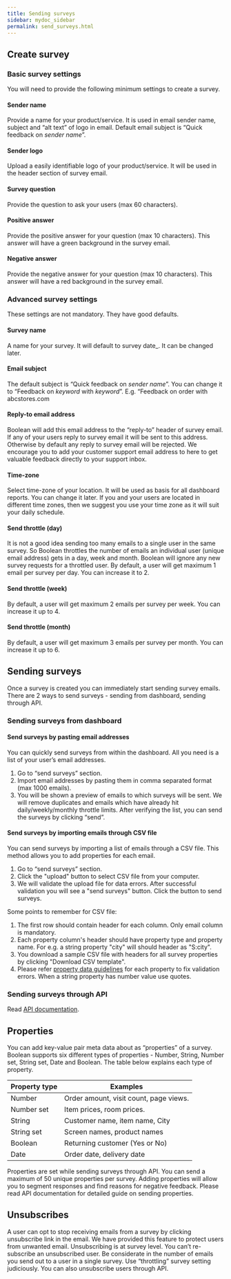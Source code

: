 ```yaml
---
title: Sending surveys
sidebar: mydoc_sidebar
permalink: send_surveys.html
---
```


## Create survey

### Basic survey settings

You will need to provide the following minimum settings to create a survey. 

#### Sender name
	
Provide a name for your product/service. It is used in email sender name, subject and “alt text” of logo in email. Default email subject is “Quick feedback on _sender name_”. 

#### Sender logo

Upload a easily identifiable logo of your product/service. It will be used in the header section of survey email. 

#### Survey question

Provide the question to ask your users (max 60 characters).

#### Positive answer

Provide the positive answer for your question (max 10 characters). This answer will have a green background in the survey email.

#### Negative answer

Provide the negative answer for your question (max 10 characters). This answer will have a red background in the survey email.

### Advanced survey settings

These settings are not mandatory. They have good defaults.

#### Survey name

A name for your survey. It will default to survey date_. It can be changed later.

#### Email subject

The default subject is “Quick feedback on _sender name_”. You can change it to “Feedback on _keyword_ with _keyword_”. E.g. “Feedback on order with abcstores.com

#### Reply-to email address

Boolean will add this email address to the “reply-to” header of survey email. If any of your users reply to survey email it will be sent to this address. Otherwise by default any reply to survey email will be rejected. We encourage you to add your customer support email address to here to get valuable feedback directly to your support inbox.

#### Time-zone

Select time-zone of your location. It will be used as basis for all dashboard reports. You can change it later. If you and your users are located in different time zones, then we suggest you use your time zone as it will suit your daily schedule. 

#### Send throttle (day)

It is not a good idea sending too many emails to a single user in the same survey. So Boolean throttles the number of emails an individual user (unique email address) gets in a day, week and month. Boolean will ignore any new survey requests for a throttled user. By default, a user will get maximum 1 email per survey per day. You can increase it to 2. 

#### Send throttle (week)

By default, a user will get maximum 2 emails per survey per week. You can increase it up to 4.

#### Send throttle (month)

By default, a user will get maximum 3 emails per survey per month. You can increase it up to 6.

## Sending surveys

Once a survey is created you can immediately start sending survey emails. There are 2 ways to send surveys - sending from dashboard, sending through API.

### Sending surveys from dashboard

#### Send surveys by pasting email addresses

You can quickly send surveys from within the dashboard. All you need is a list of your user’s email addresses. 
1.	Go to “send surveys” section.
2.	Import email addresses by pasting them in comma separated format (max 1000 emails).
3.	You will be shown a preview of emails to which surveys will be sent. We will remove duplicates and emails which have already hit daily/weekly/monthly throttle limits. After verifying the list, you can send the surveys by clicking “send”.

#### Send surveys by importing emails through CSV file

You can send surveys by importing a list of emails through a CSV file. This method allows you to add properties for each email.
1.	Go to “send surveys” section.
2. 	Click the "upload" button to select CSV file from your computer.
3. 	We will validate the upload file for data errors. After successful validation you will see a "send surveys" button. Click the button to send surveys.

Some points to remember for CSV file:
1. The first row should contain header for each column. Only email column is mandatory.
2. Each property column's header should have property type and property name. For e.g. a string property "city" will should header as "S:city".
3. You download a sample CSV file with headers for all survey properties by clicking "Download CSV template".
4. Please refer [property data guidelines](/docs/v1_messages.html#property-data-types) for each property to fix validation errors. When a string property has number value use quotes.


### Sending surveys through API

Read [API documentation](/docs/v1_messages.html).

## Properties

You can add key-value pair meta data about as “properties” of a survey. Boolean supports six different types of properties - Number, String, Number set, String set, Date and Boolean. The table below explains each type of property.

|Property type|Examples|
|-------------|--------|
|Number|Order amount, visit count, page views.|
|Number set|Item prices, room prices.|
|String|Customer name, item name, City|
|String set|Screen names, product names|
|Boolean|Returning customer (Yes or No)|
|Date|Order date, delivery date|


Properties are set while sending surveys through API. You can send a maximum of 50 unique properties per survey. Adding properties will allow you to segment responses and find reasons for negative feedback. Please read API documentation for detailed guide on sending properties.

## Unsubscribes

A user can opt to stop receiving emails from a survey by clicking unsubscribe link in the email. We have provided this feature to protect users from unwanted email. Unsubscribing is at survey level. You can’t re-subscribe an unsubscribed user. Be considerate in the number of emails you send out to a user in a single survey. Use “throttling” survey setting judiciously. You can also unsubscribe users through API.

